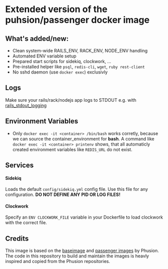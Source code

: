 # Extended version of the puhsion/passenger docker image

## What's added/new:

 * Clean system-wide RAILS_ENV, RACK_ENV, NODE_ENV handling
 * Automated ENV variable setup
 * Prepared start scripts for sidekiq, clockwork, ...
 * Pre-installed helper like `psql`, `redis-cli`, `wget`, `ruby rest-client`
 * No sshd daemon (use `docker exec`) exclusivly

## Logs

Make sure your rails/rack/nodejs app logs to STDOUT e.g. with [rails_stdout_logging](https://github.com/heroku/rails_stdout_logging)

## Environment Variables

 * Only `docker exec -it <container> /bin/bash` works corretly, because we can source the container_environment for __bash__. A command like `docker exec -it <container> printenv` shows, that all automaticly created environment variables like `REDIS_URL` do not exist.

## Services

#### Sidekiq

Loads the default `config/sidekiq.yml` config file. Use this file for any configuration.
__DO NOT DEFINE ANY PID OR LOG FILES!__

#### Clockwork

Specify an `ENV CLOCKWORK_FILE` variable in your Dockerfile to load clockwork with the correct file.

## Credits

This image is based on the [baseimage](https://github.com/phusion/baseimage-docker) and [passenger images](https://github.com/phusion/passenger-docker) by Phusion. The code in this repository to build and maintain the images is heavly inspired and copied from the Phusion repositories.
